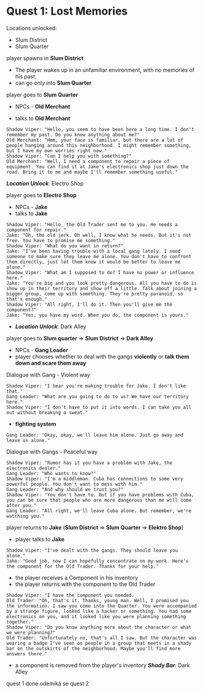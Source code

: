 # Quest 1: Lost Memories

Locations unlocked:
- Slum District
- Slum Quarter

player spawns in **Slum District**

- The player wakes up in an unfamiliar environment, with no memories of his past.
- can go only into **Slum Quarter**

player goes to **Slum Quarter**
- NPCs - **Old Merchant**

- talks to **Old Merchant**

```
Shadow Viper: "Hello, you seem to have been here a long time. I don't remember my past. Do you know anything about me?"
Old Merchant: "Hmm, your face is familiar, but there are a lot of people hanging around this neighborhood. I might remember something, but I have my own worries right now."
Shadow Viper: "Can I help you with something?"
Old Merchant: "Well, I need a component to repair a piece of equipment. You can find it at Jake's electronics shop just down the road. Bring it to me and maybe I'll remember something useful."
```

***Location Unlock***: Electro Shop

player goes to **Electro Shop**
- NPCs - **Jake**
- talks to **Jake**

```
Shadow Viper: "Hello, the Old Trader sent me to you. He needs a component for repair."
Jake: "Oh, the old jerk. Oh well, I know what he needs. But it's not free. You have to promise me something."
Shadow Viper: "What do you want in return?"
Jake: "I've been having trouble with a local gang lately. I need someone to make sure they leave me alone. You don't have to confront them directly, just let them know it would be better to leave me alone."
Shadow Viper: "What am I supposed to do? I have no power or influence here."
Jake: "You're big and you look pretty dangerous. All you have to do is show up in their territory and show off a little. Talk about joining a bigger group, come up with something. They're pretty paranoid, so that's enough."
Shadow Viper: "All right, I'll do it. Then you'll give me the component?"
Jake: "Yes, you have my word. When you do, the component is yours."
```

- ***Location Unlock***: Dark Alley

player goes to **Slum quarter** => **Slum District** => **Dark Alley**
- NPCs - **Gang Leader**
- player chooses whether to deal with the gangs **violently** or **talk them down and scare them away**

Dialogue with Gang - Violent way
```
Shadow Viper: "I hear you're making trouble for Jake. I don't like that."
Gang Leader: "What are you going to do to us? We have our territory here."
Shadow Viper: "I don't have to put it into words. I can take you all out without breaking a sweat."
```
- **fighting system**

```
Gang Leader: 'Okay, okay, we'll leave him alone. Just go away and leave us alone."
```

Dialogue with Gangs - Peaceful way
```
Shadow Viper: "Rumor has it you have a problem with Jake, the electronics dealer."
Gang Leader: "Who wants to know?"
Shadow Viper: "I'm a middleman. Cuba has connections to some very powerful people. You don't want to mess with him."
Gang Leader: "And why should we trust you?"
Shadow Viper: "You don't have to. But if you have problems with Cuba, you can be sure that people who are more dangerous than me will come after you."
Gang Leader: "All right, we'll leave Cuba alone. But remember, we're watching you."
```

player returns to **Jake** 
(**Slum District** => **Slum Quarter** => **Elektro Shop**)
- player talks to **Jake**
```
Shadow Viper: "I've dealt with the gangs. They should leave you alone."
Jake: "Good job, now I can hopefully concentrate on my work. Here's the component for the Old Trader. Thanks for your help."
```

- the player receives a Component in his inventory
- the player returns with the component to the Old Trader

```
Shadow Viper: "I have the component you needed.
Old Trader: "Oh, that's it. Thanks, young man. Well, I promised you the information. I saw you come into the Quarter. You were accompanied by a strange figure, looked like a hacker or something. You had some electronics on you, and it looked like you were planning something together."
Shadow Viper: "Do you know anything more about the character or what we were planning?"
Old Trader: "Unfortunately no, that's all I saw. But the character was wearing a badge I've seen on people in a group that meets in a shady bar on the outskirts of the neighborhood. Maybe you'll find more answers there."
```

- a component is removed from the player's inventory
***Shady Bar***: Dark Alley


quest 1 done
odemiká se quest 2

